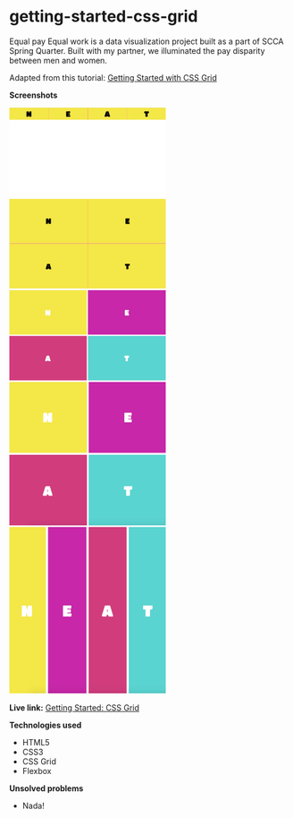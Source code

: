 # getting-started-css-grid

Equal pay Equal work is a data visualization project built as a part of SCCA Spring Quarter. Built with my partner, we illuminated the pay disparity between men and women.

Adapted from this tutorial: 
<a href="https://css-tricks.com/getting-started-css-grid/" target="blank">Getting Started with CSS Grid</a>

**Screenshots**

<img src="images/grid1.png" width="280" alt="grid one">
<img src="images/grid2.png" width="280" alt="grid two">
<img src="images/desktop.png" width="280" alt="desktop">
<img src="images/tablet.png" width="280" alt="tablet">
<img src="images/mobile.png" width="280" alt="mobile">


**Live link:**
<a href="https://aheitzen.github.io/getting-started-css-grid/" target="blank">Getting Started: CSS Grid</a>

**Technologies used**
* HTML5
* CSS3 
* CSS Grid 
* Flexbox 

**Unsolved problems** 
* Nada!






